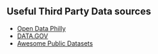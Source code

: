 ## Useful Third Party Data sources
- [Open Data Philly](https://opendataphilly.org)
- [DATA.GOV](http://www.data.gov/)
- [Awesome Public
  Datasets](https://github.com/caesar0301/awesome-public-datasets)
